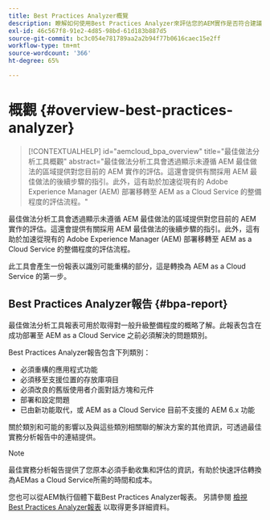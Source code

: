 ```yaml
---
title: Best Practices Analyzer概覽
description: 瞭解如何使用Best Practices Analyzer來評估您的AEM實作是否符合建議的最佳實務
exl-id: 46c567f8-91e2-4d85-98bd-61d183b887d5
source-git-commit: bc3c054e781789aa2a2b94f77b0616caec15e2ff
workflow-type: tm+mt
source-wordcount: '366'
ht-degree: 65%

---
```


# 概觀 {#overview-best-practices-analyzer}

>[!CONTEXTUALHELP]
>id="aemcloud_bpa_overview"
>title="最佳做法分析工具概觀"
>abstract="最佳做法分析工具會透過顯示未遵循 AEM 最佳做法的區域提供對您目前的 AEM 實作的評估。這還會提供有關採用 AEM 最佳做法的後續步驟的指引。此外，這有助於加速從現有的 Adobe Experience Manager (AEM) 部署移轉至 AEM as a Cloud Service 的整備程度的評估流程。"

最佳做法分析工具會透過顯示未遵循 AEM 最佳做法的區域提供對您目前的 AEM 實作的評估。這還會提供有關採用 AEM 最佳做法的後續步驟的指引。此外，這有助於加速從現有的 Adobe Experience Manager (AEM) 部署移轉至 AEM as a Cloud Service 的整備程度的評估流程。

此工具會產生一份報表以識別可能重構的部分，這是轉換為 AEM as a Cloud Service 的第一步。

## Best Practices Analyzer報告 {#bpa-report}

最佳做法分析工具報表可用於取得對一般升級整備程度的概略了解。此報表包含在成功部署至 AEM as a Cloud Service 之前必須解決的問題類別。

Best Practices Analyzer報告包含下列類別：

* 必須重構的應用程式功能
* 必須移至支援位置的存放庫項目
* 必須改良的舊版使用者介面對話方塊和元件
* 部署和設定問題
* 已由新功能取代，或 AEM as a Cloud Service 目前不支援的 AEM 6.x 功能

關於類別和可能的影響以及與這些類別相關聯的解決方案的其他資訊，可透過最佳實務分析報告中的連結提供。

>[!NOTE]
>最佳實務分析報告提供了您原本必須手動收集和評估的資訊，有助於快速評估轉換為AEMas a Cloud Service所需的時間和成本。

您也可以從AEM執行個體下載Best Practices Analyzer報表。 另請參閱 [檢視Best Practices Analyzer報表](/help/journey-migration/best-practices-analyzer/using-best-practices-analyzer.md#viewing-report) 以取得更多詳細資料。
